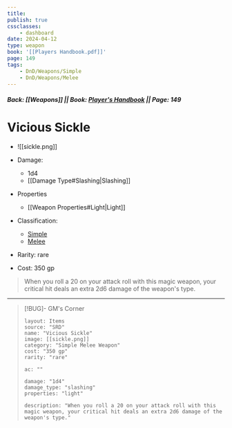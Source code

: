 ```yaml
---
title:
publish: true
cssclasses:
    - dashboard
date: 2024-04-12
type: weapon
book: '[[Players Handbook.pdf]]'
page: 149
tags:
    - DnD/Weapons/Simple
    - DnD/Weapons/Melee
---
```


##### Back: [[Weapons]] || Book: [Player's Handbook](https://drive.google.com/drive/folders/1O5bhpYizcIT5xxAoLOuzCRht_PVS7VSG?usp=sharing) || Page: 149

# Vicious Sickle

- ![[sickle.png]]
- Damage:
    - 1d4
	- [[Damage Type#Slashing|Slashing]]
- Properties
    - [[Weapon Properties#Light|Light]]

- Classification:
    - [Simple](https://benl0.github.io/The-Editors-Dungeon/tags/DnD/Weapons/Simple)
    - [Melee](https://benl0.github.io/The-Editors-Dungeon/tags/DnD/Weapons/Melee)
- Rarity: rare
- Cost: 350 gp

> When you roll a 20 on your attack roll with this magic weapon, your critical hit deals an extra 2d6 damage of the weapon's type.

---

> [!BUG]- GM's Corner
>
> ```statblock
> layout: Items
> source: "SRD"
> name: "Vicious Sickle"
> image: [[sickle.png]]
> category: "Simple Melee Weapon"
> cost: "350 gp"
> rarity: "rare"
>
> ac: ""
>
> damage: "1d4"
> damage_type: "slashing"
> properties: "light"
>
> description: "When you roll a 20 on your attack roll with this magic weapon, your critical hit deals an extra 2d6 damage of the weapon's type."
> ```
